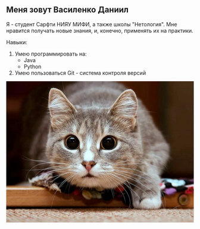 ## Меня зовут Василенко Даниил

Я - студент Сарфти НИЯУ МИФИ, а также школы "Нетология". Мне нравится получать новые знания, и, конечно, применять их на практики. 

Навыки:
1. Умею программировать на:
    + Java
    + Python
2. Умею пользоваться Git - система контроля версий

![scale_1200.jpg](img/scale_1200.jpg)
